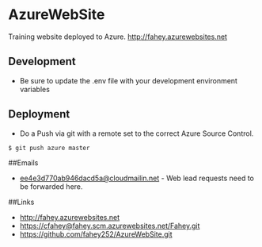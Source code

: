 # AzureWebSite

Training website deployed to Azure.  <http://fahey.azurewebsites.net>

## Development
  * Be sure to update the .env file with your development environment variables

## Deployment
  * Do a Push via git with a remote set to the correct Azure Source Control.
  ```bash
  $ git push azure master
  ```

##Emails
  * ee4e3d770ab946dacd5a@cloudmailin.net - Web lead requests need to be forwarded here.

##Links
  * <http://fahey.azurewebsites.net>
  * <https://cfahey@fahey.scm.azurewebsites.net/Fahey.git>
  * <https://github.com/fahey252/AzureWebSite.git>